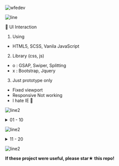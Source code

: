 ![wfedev](https://user-images.githubusercontent.com/54713067/103448970-64a93f80-4ce4-11eb-9a2d-d7471aaab464.png)

![line](https://user-images.githubusercontent.com/54713067/103439852-eae16980-4c83-11eb-8cc6-985c83f1242f.png)

🎁 UI Interaction

<!-- *(HTML, SCSS, CSS, Javascript)* -->
<!-- *GreenSock(GSAP), SwiperJS, splittingJS* -->


1. Using
- HTML5, SCSS, Vanila JavaScript

2. Library (css, js)
- o : GSAP, Swiper, Splitting
- x : Bootstrap, Jquery

3. Just prototype only
- Fixed viewport
- Responsive Not working
- I hate IE 🙅

![line2](https://user-images.githubusercontent.com/54713067/103439946-e9647100-4c84-11eb-81d0-df76033a1cc4.png)


<details>
<summary> 01 - 10 </summary>

### [[1] Preview](https://github.com/gr-p/interaction/issues/1)

### [2] Code

- [🌸 Flower](https://github.com/gr-p/interaction/tree/main/ui/1-10/2-Flower)
- [♨️ Humidifier](https://github.com/gr-p/interaction/tree/main/ui/1-10/1-1-Humidifier)
- [☕ Tea](https://github.com/gr-p/interaction/tree/main/ui/1-10/1-Tea)
- [❄️ Snow](https://github.com/gr-p/interaction/tree/main/ui/1-10/6-Snow)
- [☁️ Cloud](https://github.com/gr-p/interaction/tree/main/ui/1-10/4-Cloud)
- [🥗 Salad](https://github.com/gr-p/interaction/tree/main/ui/1-10/3-1-Salad) 
- [🍬 Candy](https://github.com/gr-p/interaction/tree/main/ui/1-10/3-Candy)
- [🎨 Pantone](https://github.com/gr-p/interaction/tree/main/ui/1-10/7-Pantone)
- [🧨 Firework](https://github.com/gr-p/interaction/tree/main/ui/1-10/9-Firework)
- [📇 Sliding Card](https://github.com/gr-p/interaction/tree/main/ui/1-10/8-Sliding-card)
- [🚗 Car parallax](https://github.com/gr-p/interaction/tree/main/ui/1-10/5-1-Car-parallax)
- [🍦 Icecream](https://github.com/gr-p/interaction/tree/main/ui/1-10/5-Icecream)
- [✉️ Envelope](https://github.com/gr-p/interaction/tree/main/ui/1-10/10-Envelope)

</details>

![line2](https://user-images.githubusercontent.com/54713067/103439946-e9647100-4c84-11eb-81d0-df76033a1cc4.png)


<details>
<summary> 11 - 20 </summary>

### [[1] Preview](https://github.com/gr-p/interaction/issues/2)

### [2] Code

- [✨ Glow light](https://github.com/gr-p/interaction/tree/main/ui/11-20/12-Glow-light)
- [🔥 Hover & Spinner effect](https://github.com/gr-p/interaction/tree/main/ui/11-20/11-Spinner-effect)
- [➡ Text cross](https://github.com/gr-p/interaction/tree/main/ui/11-20/13-text-cross)
- [◻️ Text color Mix blend](https://github.com/gr-p/interaction/tree/main/ui/11-20/14-Diagonal)
- [🌼 Flower cursor](https://github.com/gr-p/interaction/tree/main/ui/11-20/15-Flower-cursor)
- [📑 Signup](https://github.com/gr-p/interaction/tree/main/ui/11-20/16-Signup)
- [🎁 Cosmetics](https://github.com/gr-p/interaction/tree/main/ui/11-20/17-Cosmetics)
- [Text Typing](https://github.com/gr-p/interaction/tree/main/ui/11-20/18-Typing)

</details>

![line2](https://user-images.githubusercontent.com/54713067/103439946-e9647100-4c84-11eb-81d0-df76033a1cc4.png)

**If these project were useful, please star★ this repo!**

